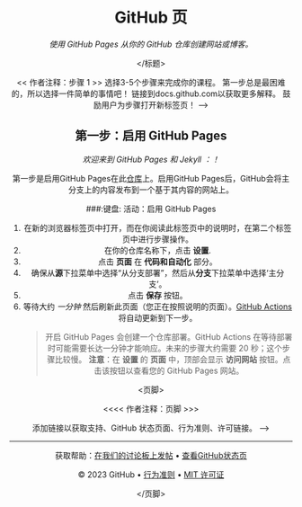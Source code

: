 <header>

<!--
  <<< Author notes: Course header >>>
  Include a 1280×640 image, course title in sentence case, and a concise description in emphasis.
  In your repository settings: enable template repository, add your 1280×640 social image, auto delete head branches.
  Add your open source license, GitHub uses MIT license.
-->

# GitHub 页

_使用 GitHub Pages 从你的 GitHub 仓库创建网站或博客。_

</标题>


  << 作者注释：步骤 1 >>
  选择3-5个步骤来完成你的课程。
  第一步总是最困难的，所以选择一件简单的事情吧！
  链接到docs.github.com以获取更多解释。
  鼓励用户为步骤打开新标签页！
-->

## 第一步：启用 GitHub Pages

_欢迎来到 GitHub Pages 和 Jekyll ：！_

第一步是启用GitHub Pages在此[仓库](https://docs.github.com/en/get-started/quickstart/github-glossary#repository)上。启用GitHub Pages后，GitHub会将主分支上的内容发布到一个基于其内容的网站上。

###:键盘: 活动：启用 GitHub Pages

1. 在新的浏览器标签页中打开，而在你阅读此标签页中的说明时，在第二个标签页中进行步骤操作。
1. 在你的仓库名称下，点击 **设置**.
1. 点击 **页面** 在 **代码和自动化** 部分。
1. 确保从**源**下拉菜单中选择“从分支部署”，然后从**分支**下拉菜单中选择‘主分支’。
1. 点击 **保存** 按钮。
1. 等待大约 _一分钟_ 然后刷新此页面（您正在按照说明的页面）。[GitHub Actions](https://docs.github.com/en/actions) 将自动更新到下一步。
   > 开启 GitHub Pages 会创建一个仓库部署。GitHub Actions 在等待部署时可能需要长达一分钟才能响应。未来的步骤大约需要 20 秒；这个步骤比较慢。
   > **注意**：在 **设置** 的 **页面** 中，顶部会显示 **访问网站** 按钮。点击该按钮以查看您的 GitHub Pages 网站。

<页脚>


  <<<< 作者注释：页脚 >>>

  添加链接以获取支持、GitHub 状态页面、行为准则、许可链接。
-->

---


获取帮助：[在我们的讨论板上发帖](https://github.com/orgs/skills/discussions/categories/github-pages) • [查看GitHub状态页](https://www.githubstatus.com/)

© 2023 GitHub • [行为准则](https://www.contributor-covenant.org/version/2/1/code_of_conduct/code_of_conduct.md) • [MIT 许可证](https://gh.io/mit)

</页脚>
